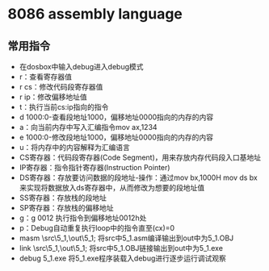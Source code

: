 # 8086 assembly language
## 常用指令

* 在dosbox中输入debug进入debug模式
* r：查看寄存器值
* r cs：修改代码段寄存器值
* r ip：修改偏移地址值
* t：执行当前cs:ip指向的指令
* d 1000:0-查看段地址1000，偏移地址0000指向的内存的内容
* a：向当前内存中写入汇编指令mov ax,1234
* e 1000:0-修改段地址1000，偏移地址0000指向的内存的内容
* u：将内存中的内容解释为汇编语言
* CS寄存器：代码段寄存器(Code Segment)，用来存放内存代码段入口基地址
* IP寄存器：指令指针寄存器(Instruction Pointer)
* DS寄存器：存放要访问数据的段地址-操作：通过mov bx,1000H  mov ds bx来实现将数据放入ds寄存器中，从而修改为想要的段地址值
* SS寄存器：存放栈的段地址
* SP寄存器：存放栈的偏移地址
* g：g 0012 执行指令到偏移地址0012h处
* p：Debug自动重复执行loop中的指令直至(cx)=0
* masm \src\5_1,\out\5_1; 将src中5_1.asm编译输出到out中为5_1.OBJ
* link \src\5_1,\out\5_1; 将src中5_1.OBJ链接输出到out中为5_1.exe
* debug 5_1.exe 将5_1.exe程序装载入debug进行逐步运行调试观察